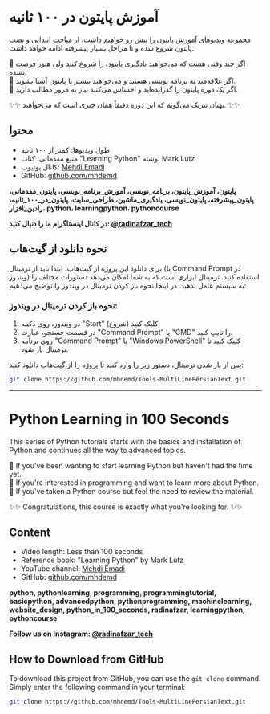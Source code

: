 # آموزش پایتون در ۱۰۰ ثانیه

مجموعه ویدیوهای آموزش پایتون را پیش رو خواهیم داشت، از مباحث ابتدایی و نصب پایتون شروع شده و تا مراحل بسیار پیشرفته ادامه خواهد داشت.

🔹️ اگر چند وقتی هست که می‌خواهید یادگیری پایتون را شروع کنید ولی هنوز فرصت نشده.  
🔹️ اگر علاقه‌مند به برنامه نویسی هستید و می‌خواهید بیشتر با پایتون آشنا بشوید.  
🔹️ اگر یک دوره پایتون را گذرانده‌اید و احساس می‌کنید نیاز به مرور مطالب دارید.  

✨️✨️ بهتان تبریک می‌گویم که این دوره دقیقاً همان چیزی است که می‌خواهید. ✨️✨️

## محتوا  
- طول ویدیوها: کمتر از ۱۰۰ ثانیه  
- منبع مقدماتی: کتاب "Learning Python" نوشته Mark Lutz  
- کانال یوتیوب: [Mehdi Emadi](https://www.youtube.com/@mehdi-emadi)  
- GitHub: [github.com/mhdemd](https://github.com/mhdemd)  

**پایتون، آموزش_پایتون، برنامه_نویسی، آموزش_برنامه_نویسی، پایتون_مقدماتی، پایتون_پیشرفته، پایتون_نویسی، یادگیری_ماشین، طراحی_سایت، پایتون_در_۱۰۰_ثانیه، رادین_افزار، python، learningpython، pythoncourse**

**در کانال اینستاگرام ما را دنبال کنید: [@radinafzar_tech](https://www.instagram.com/radinafzar_tech)**

## نحوه دانلود از گیت‌هاب

برای دانلود این پروژه از گیت‌هاب، ابتدا باید از ترمینال (یا Command Prompt در ویندوز) استفاده کنید. ترمینال ابزاری است که به شما امکان می‌دهد دستورات مختلف را به سیستم عامل بدهید. در اینجا نحوه باز کردن ترمینال در ویندوز را توضیح می‌دهیم:

### نحوه باز کردن ترمینال در ویندوز:
1. در ویندوز، روی دکمه "Start" (شروع) کلیک کنید.
2. در قسمت جستجو، عبارت "Command Prompt" یا "CMD" را تایپ کنید.
3. روی برنامه "Command Prompt" یا "Windows PowerShell" کلیک کنید تا ترمینال باز شود.

پس از باز شدن ترمینال، دستور زیر را وارد کنید تا پروژه را از گیت‌هاب دانلود کنید:

```bash
git clone https://github.com/mhdemd/Tools-MultiLinePersianText.git
```
---

# Python Learning in 100 Seconds

This series of Python tutorials starts with the basics and installation of Python and continues all the way to advanced topics.

🔹️ If you've been wanting to start learning Python but haven't had the time yet.  
🔹️ If you're interested in programming and want to learn more about Python.  
🔹️ If you've taken a Python course but feel the need to review the material.

✨️✨️ Congratulations, this course is exactly what you're looking for. ✨️✨️

## Content  
- Video length: Less than 100 seconds  
- Reference book: "Learning Python" by Mark Lutz  
- YouTube channel: [Mehdi Emadi](https://www.youtube.com/@mehdi-emadi)  
- GitHub: [github.com/mhdemd](https://github.com/mhdemd)

**python, pythonlearning, programming, programmingtutorial, basicpython, advancedpython, pythonprogramming, machinelearning, website_design, python_in_100_seconds, radinafzar, learningpython, pythoncourse**

**Follow us on Instagram: [@radinafzar_tech](https://www.instagram.com/radinafzar_tech)**


## How to Download from GitHub

To download this project from GitHub, you can use the `git clone` command. Simply enter the following command in your terminal:

```bash
git clone https://github.com/mhdemd/Tools-MultiLinePersianText.git
